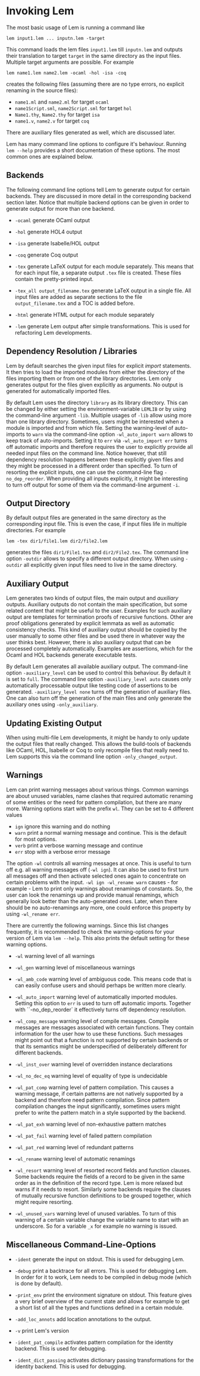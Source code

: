 # Invoking Lem

The most basic usage of Lem is running a command like

    lem input1.lem ... inputn.lem -target

This command loads the lem files `input1.lem` till `inputn.lem` and outputs their translation to target `target` in the same directory as the input files. Multiple target arguments are possible. For example

    lem name1.lem name2.lem -ocaml -hol -isa -coq 

creates the following files (assuming there are no type errors, no explicit renaming in the source files):
  
  - `name1.ml` and `name2.ml` for target `ocaml`
  - `name1Script.sml`, `name2Script.sml` for target `hol`
  - `Name1.thy`, `Name2.thy` for target `isa`
  - `name1.v`, `name2.v` for target `coq`

There are auxiliary files generated as well, which are discussed later.

Lem has many command line options to configure it's behaviour. Running `lem --help` provides a short documentation of these options. The most common ones are explained below.


## Backends
The following command line options tell Lem to generate output for certain backends. They are discussed in more detail in the corresponding backend section later. Notice that multiple backend options can be given in order to generate output for more than one backend.

- `-ocaml` generate OCaml output
- `-hol`  generate HOL4 output
- `-isa`  generate Isabelle/HOL output
- `-coq`  generate Coq output

- `-tex`  generate LaTeX output for each module separately. This means that for each input file, a separate output `.tex` file is created. These files contain the pretty-printed input.

- `-tex_all output_filename.tex` generate LaTeX output in a single file. All input files are added as separate sections to the file `output_filename.tex` and a TOC is added before.

- `-html` generate HTML output for each module separately

- `-lem` generate Lem output after simple transformations. This is used for refactoring Lem developments.


## Dependency Resolution / Libraries
Lem by default searches the given input files for explicit *import* statements. It then tries to load the imported modules from either the directory of the files importing them or from one of the library directories. Lem only generates output for the files given explicitly as arguments. No output is generated for automatically imported files.

By default Lem uses the directory `library` as its library directory. This can be changed by either setting the environment-variable `LEMLIB` or by using the command-line argument `-lib`. Multiple usages of `-lib` allow using more than one library directory. Sometimes, users might be interested when a module is imported and from which file. Setting the warning-level of auto-imports to `warn` via the command-line option `-wl_auto_import warn` allows to keep track of auto-imports. Setting it to `err` via `-wl_auto_import err` turns off automatic imports and therefore requires the user to explicitly provide all needed input files on the command line. Notice however, that still dependency resolution happens between these explicitly given files and they might be processed in a different order than specified. To turn of resorting the explicit inputs, one can use the command-line flag `-no_dep_reorder`. When providing all inputs explicitly, it might be interesting to turn off output for some of them via the command-line argument `-i`.


## Output Directory
By default output files are generated in the same directory as the corresponding input file. This is even the case, if input files life in multiple directories. For example

    lem -tex dir1/file1.lem dir2/file2.lem

generates the files `dir1/File1.tex` and `dir2/File2.tex`. The command line option `-outdir` allows to specify a different output directory. When using `-outdir` 
all explicitly given input files need to live in the same directory.


## Auxiliary Output
Lem generates two kinds of output files, the main output and *auxiliary* outputs. Auxiliary outputs do not contain the main specification, but some related content that might be useful to the user. Examples for such auxiliary output are templates for termination proofs of recursive functions. Other are proof obligations generated by explicit lemmata as well as automatic consistency checks. This kind of auxiliary output should be copied by the user manually to some other files and be used there in whatever way the user thinks best. However, there is also auxiliary output that can be processed completely automatically. Examples are assertions, which for the Ocaml and HOL backends generate executable tests.

By default Lem generates all available auxiliary output. The command-line option `-auxiliary_level` can be used to control this behaviour. By default it is set to `full`. The command line option
`-auxiliary_level auto` causes only automatically processable output like testing code of assertions to be generated. `-auxiliary_level none` turns off the generation of auxiliary files. One can also turn off the generation of the main files and only generate the auxiliary ones using `-only_auxiliary`. 

## Updating Existing Output
When using multi-file Lem developments, it might be handy to only update the output files that really changed. This allows the build-tools of backends like OCaml, HOL, Isabelle or Coq to only recompile files that really need to. Lem supports this via the command line option `-only_changed_output`.

## Warnings
Lem can print warning messages about various things. Common warnings are about unused variables, name clashes that required automatic renaming of some entities or the need for pattern compilation, but there are many more. Warning options start with the prefix `wl`. They can be set to 4 different values

- `ign` ignore this warning and do nothing
- `warn` print a normal warning message and continue. This is the default for most options.
- `verb` print a verbose warning message and continue
- `err` stop with a verbose error message
  
The option `-wl` controls all warning messages at once. This is useful to turn off e.g. all warning messages off (`-wl ign`). It can also be used to first turn all messages off and then activate selected ones again to concentrate on certain problems with the input. `-wl ign -wl_rename warn` causes - for example - Lem to print only warnings about renamings of constants. So, the user can look the renamings up and provide manual renamings, which generally look better than the auto-generated ones. Later, when there should be no auto-renamings any more, one could enforce this property by using `-wl_rename err`. 

There are currently the following warnings. Since this list changes frequently, it is recommended to check the warning-options for your version of Lem via `lem --help`. This also prints the default setting for these warning options.

- `-wl` warning level of all warnings

- `-wl_gen`  warning level of miscellaneous warnings

- `-wl_amb_code` warning level of ambiguous code. This means code that is can easily confuse users and should perhaps be written more clearly.

- `-wl_auto_import` warning level of automatically imported modules. Setting this option to `err` is used to turn off automatic imports. Together with ``-no_dep_reorder` it effectively turns off dependency resolution.

- `-wl_comp_message` warning level of compile messages. Compile messages are messages associated with certain functions. They contain information for the user how to use these functions. Such messages might point out that a function is not supported by certain backends or that its semantics might be underspecified of deliberately different for different backends. 

- `-wl_inst_over` warning level of overridden instance declarations

- `-wl_no_dec_eq` warning level of equality of type is undecidable

- `-wl_pat_comp` warning level of pattern compilation. This causes a warning message, if certain patterns are not natively supported by a backend and therefore need pattern compilation. Since pattern compilation changes the input significantly, sometimes users might prefer to write the pattern match in a style supported by the backend.

- `-wl_pat_exh` warning level of non-exhaustive pattern matches 

- `-wl_pat_fail` warning level of failed pattern compilation

- `-wl_pat_red` warning level of redundant patterns 

- `-wl_rename` warning level of automatic renamings 

- `-wl_resort` warning level of resorted record fields and function clauses. Some backends require the fields of a record to be given in the same order as in the definition of the record type. Lem is more relaxed but warns if it needs to resort. Similarly some backends require the clauses of mutually recursive function definitions to be grouped together, which might require resorting.

- `-wl_unused_vars` warning level of unused variables. To turn of this warning of a certain variable change the variable name to start with an underscore. So for a variable `_x` for example no warning is issued.




## Miscellaneous Command-Line-Options

- `-ident` generate the input on stdout. This is used for debugging Lem.
- `-debug` print a backtrace for all errors. This is used for debugging Lem. In order for it to work, Lem needs to be compiled in debug mode (which is done by default). 

- `-print_env` print the environment signature on stdout. This feature gives a very brief overview of the current state and allows for example to get a short list of all the types and functions defined in a certain module.

- `-add_loc_annots` add location annotations to the output. 

- `-v` print Lem's version

- `-ident_pat_compile` activates pattern compilation for the identity backend. This is used for debugging.

- `-ident_dict_passing` activates dictionary passing transformations for the identity backend. This is used for debugging.

